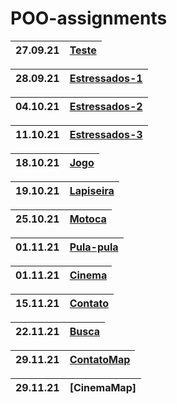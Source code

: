 # POO-assignments
|  27.09.21 | [Teste] |
| --- | --- |

| 28.09.21 | [Estressados-1] |
| --- | --- |

| 04.10.21 | [Estressados-2] |
| --- | --- |

| 11.10.21 | [Estressados-3] |
| --- | --- |

| 18.10.21 | [Jogo] |
| --- | --- |

| 19.10.21 | [Lapiseira] |
| --- | --- |

| 25.10.21 | [Motoca] |
| --- | --- |

| 01.11.21 | [Pula-pula] |
| --- |---|

| 01.11.21 | [Cinema] |
| --- |---|

| 15.11.21 | [Contato] |
|-|-|

| 22.11.21 | [Busca] |
|-|-|

| 29.11.21 | [ContatoMap] |
|-|-|

| 29.11.21 | [CinemaMap] |
|-|-|

[Teste]: https://github.com/fagner02/POO-assignments/blob/0e791de06fd0a547f1a797050a1dc63e09c85fe7/jokenpo.cpp
[Estressados-1]: https://github.com/fagner02/POO-assignments/blob/c44c339d440896b8f0ea06e48a50af06ea80ed4b/estressados.cpp
[Estressados-2]: https://github.com/fagner02/POO-assignments/blob/bf937d7d429941b3429b97be10eec0a58a32bc6e/estressados2.cpp
[Estressados-3]: https://github.com/fagner02/POO-assignments/blob/b59b04ddd4e9aead4c2a979cce5422d77a65dd1f/estressados3.cpp
[Jogo]: https://github.com/fagner02/asteroids.git
[Lapiseira]: https://github.com/fagner02/POO-assignments/blob/a1b67ecb7c8d492a38583f0f304c8b56cdecd856/lapiseira.cpp
[Motoca]: https://github.com/fagner02/POO-assignments/blob/d26d82c761514afe3bf74df0cfd55703783d8c92/motoca.cpp
[Contato]: https://github.com/fagner02/POO-assignments/blob/9772ad9ec815c2936eb6ff4b0649b2d82076ee12/contato.cpp
[Pula-pula]: https://github.com/fagner02/POO-assignments/tree/main/pulapula
[Cinema]: https://github.com/fagner02/POO-assignments/blob/029bde2db4651ab41e665af3b2dacb1491c0cde4/cinema.cpp
[Busca]: https://github.com/fagner02/POO-assignments/blob/de7776b21d273402a9d59e5cd1e2efcd9fc0d4b1/busca.cpp
[ContatoMap]:
[CinemaMap]: 
